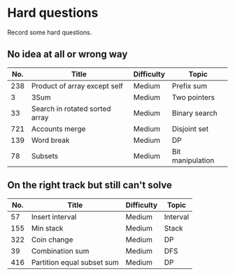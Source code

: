# Hard questions

Record some hard questions.

## No idea at all or wrong way

| No. | Title                          | Difficulty | Topic            |
|-----|--------------------------------|------------|------------------|
| 238 | Product of array except self   | Medium     | Prefix sum       |
| 3   | 3Sum                           | Medium     | Two pointers     |
| 33  | Search in rotated sorted array | Medium     | Binary search    |
| 721 | Accounts merge                 | Medium     | Disjoint set     |
| 139 | Word break                     | Medium     | DP               |
| 78  | Subsets                        | Medium     | Bit manipulation |

## On the right track but still can't solve

| No. | Title                      | Difficulty | Topic      |
|-----|----------------------------|------------|------------|
| 57  | Insert interval            | Medium     | Interval   |
| 155 | Min stack                  | Medium     | Stack      |
| 322 | Coin change                | Medium     | DP         |
| 39  | Combination sum            | Medium     | DFS        |
| 416 | Partition equal subset sum | Medium     | DP         |

